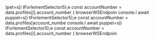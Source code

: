 
)pet=s[i tForlementSelector5);e
        const accountNumber = data.profiles[i].account_number
                    { browserWSEndpoin
console.l await puppet=s[i tForlementSelector5);e
        const accountNumber = data.profiles[account_numbe
console.l await puppet=s[i tForlementSelector5);e
        const accountNumber = data.profiles[i].account_number
                    { browserWSEndpoin
